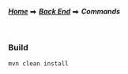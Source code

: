[***Home***](../../../README.md) ⮕ [***Back End***](../README.md) ⮕ ***Commands***

<br/>

### Build

```
mvn clean install
```